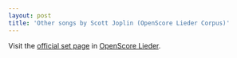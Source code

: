 ```yaml
---
layout: post
title: 'Other songs by Scott Joplin (OpenScore Lieder Corpus)'
---
```


Visit the [official set page] in [OpenScore Lieder].

[official set page]: https://musescore.com/openscore-lieder-corpus/sets/5103449
[OpenScore Lieder]: https://musescore.com/openscore-lieder-corpus

